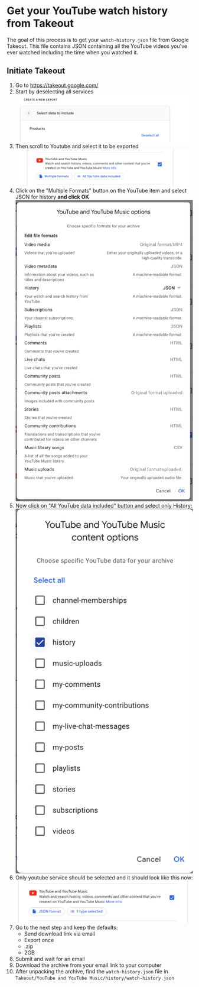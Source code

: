 # Get your YouTube watch history from Takeout

The goal of this process is to get your `watch-history.json` file from Google Takeout. This file contains JSON containing all the YouTube videos you've ever watched including the time when you watched it.

## Initiate Takeout

1. Go to https://takeout.google.com/
1. Start by deselecting all services ![deselect all](deselect-all.png)
1. Then scroll to Youtube and select it to be exported ![select youtube](select-youtube.png)
1. Click on the "Multiple Formats" button on the YouTube item and select JSON for history **and click OK** ![json history](json-history.png)
1. Now click on "All YouTube data included" button and select only History: ![only history](only-history.png)
1. Only youtube service should be selected and it should look like this now: ![final youtube](final-youtube.png)
1. Go to the next step and keep the defaults:
    - Send download link via email
    - Export once
    - .zip
    - 2GB
1. Submit and wait for an email
1. Download the archive from your email link to your computer
1. After unpacking the archive, find the `watch-history.json` file in `Takeout/YouTube and YouTube Music/history/watch-history.json`
